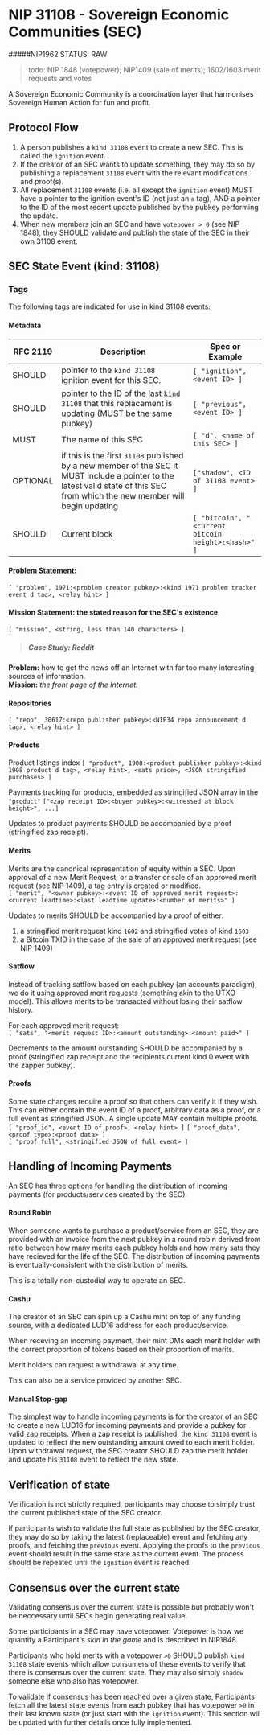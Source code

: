 # NIP 31108 - Sovereign Economic Communities (SEC)
#####NIP1962 STATUS: RAW
>todo: NIP 1848 (votepower); NIP1409 (sale of merits); 1602/1603 merit requests and votes
>

A Sovereign Economic Community is a coordination layer that harmonises Sovereign Human Action for fun and profit.

## Protocol Flow
1. A person publishes a `kind 31108` event to  create a new SEC. This is called the `ignition` event.
2. If the creator of an SEC wants to update something, they may do so by publishing a replacement `31108` event with the relevant modifications and proof(s).
3. All replacement `31108` events (i.e. all except the `ignition` event) MUST have a pointer to the ignition event's ID (not just an `a` tag), AND a pointer to the ID of the most recent update published by the pubkey performing the update.
4. When new members join an SEC and have `votepower > 0` (see NIP 1848), they SHOULD validate and publish the state of the SEC in their own 31108 event.

## SEC State Event (kind: 31108)
### Tags
The following tags are indicated for use in kind 31108 events.

#### Metadata
| RFC 2119 | Description | Spec or Example |
|---|---|---|
|SHOULD| pointer to the `kind 31108` ignition event for this SEC. | `[ "ignition", <event ID> ]` |
|SHOULD| pointer to the ID of the last `kind 31108` that this replacement is updating (MUST be the same pubkey) | `[ "previous", <event ID> ]` |
| MUST | The name of this SEC | `[ "d", <name of this SEC> ]` |
| OPTIONAL | if this is the first `31108` published by a new member of the SEC it MUST include a pointer to the latest valid state of this SEC from which the new member will begin updating | `["shadow", <ID of 31108 event> ]` |
| SHOULD | Current block | `[ "bitcoin", "<current bitcoin height>:<hash>" ]` |

#### Problem Statement: 
`[ "problem", 1971:<problem creator pubkey>:<kind 1971 problem tracker event d tag>, <relay hint> ]`
#### Mission Statement: the stated reason for the SEC's existence
`[ "mission", <string, less than 140 characters> ]`
>##### Case Study: Reddit
**Problem:** how to get the news off an Internet with far too many interesting sources of information.   
**Mission:** _the front page of the Internet._

#### Repositories
`[ "repo", 30617:<repo publisher pubkey>:<NIP34 repo announcement d tag>, <relay hint> ]`

#### Products
Product listings index
`[ "product", 1908:<product publisher pubkey>:<kind 1908 product d tag>, <relay hint>, <sats price>, <JSON stringified purchases> ]`

Payments tracking for products, embedded as stringified JSON array in the `"product"`
`["<zap receipt ID>:<buyer pubkey>:<witnessed at block height>", ...]`

Updates to product payments SHOULD be accompanied by a proof (stringified zap receipt).

#### Merits
Merits are the canonical representation of equity within a SEC. Upon approval of a new Merit Request, or a transfer or sale of an approved merit request (see NIP 1409), a tag entry is created or modified.   
`[ "merit", "<owner pubkey>:<event ID of approved merit request>:<current leadtime>:<last leadtime update>:<number of merits>" ]`

Updates to merits SHOULD be accompanied by a proof of either:   
1. a stringified merit request kind `1602` and stringified votes of kind `1603`  
2. a Bitcoin TXID in the case of the sale of an approved merit request (see NIP 1409)

#### Satflow
Instead of tracking satflow based on each pubkey (an accounts paradigm), we do it using approved merit requests (something akin to the UTXO model). This allows merits to be transacted without losing their satflow history.

For each approved merit request:   
`[ "sats", "<merit request ID>:<amount outstanding>:<amount paid>" ] `

Decrements to the amount outstanding SHOULD be accompanied by a proof (stringified zap receipt and the recipients current kind 0 event with the zapper pubkey).

#### Proofs
Some state changes require a proof so that others can verify it if they wish. This can either contain the event ID of a proof, arbitrary data as a proof, or a full event as stringified JSON. A single update MAY contain multiple proofs.   
`[ "proof_id", <event ID of proof>, <relay hint> ]` 
`[ "proof_data", <proof type>:<proof data> ]`  
`[ "proof_full", <stringified JSON of full event> ]`

## Handling of Incoming Payments
An SEC has three options for handling the distribution of incoming payments (for products/services created by the SEC).   
#### Round Robin
When someone wants to purchase a product/service from an SEC, they are provided with an invoice from the next pubkey in a round robin derived from ratio between how many merits each pubkey holds and how many sats they have recieved for the life of the SEC. The distribution of incoming payments is eventually-consistent with the distribution of merits.

This is a totally non-custodial way to operate an SEC.

#### Cashu 
The creator of an SEC can spin up a Cashu mint on top of any funding source, with a dedicated LUD16 address for each product/service. 

When receving an incoming payment, their mint DMs each merit holder with the correct proportion of tokens based on their proportion of merits.

Merit holders can request a withdrawal at any time.

This can also be a service provided by another SEC. 

#### Manual Stop-gap
The simplest way to handle incoming payments is for the creator of an SEC to create a new LUD16 for incoming payments and provide a pubkey for valid zap receipts. When a zap receipt is published, the `kind 31108` event is updated to reflect the new outstanding amount owed to each merit holder. Upon withdrawal request, the SEC creator SHOULD zap the merit holder and update his `31108` event to reflect the new state.

## Verification of state
Verification is not strictly required, participants may choose to simply trust the current published state of the SEC creator.

If participants wish to validate the full state as published by the SEC creator, they may do so by taking the latest (replaceable) event and fetching any proofs, and fetching the `previous` event. Applying the proofs to the `previous` event should result in the same state as the current event. The process should be repeated until the `ignition` event is reached.

## Consensus over the current state
Validating consensus over the current state is possible but probably won't be neccessary until SECs begin generating real value.

Some participants in a SEC may have votepower. Votepower is how we quantify a Participant's _skin in the game_ and is described in NIP1848. 

Participants who hold merits with a votepower `>0` SHOULD publish `kind 31108` state events which allow consumers of these events to verify that there is consensus over the current state. They may also simply `shadow` someone else who also has votepower.

To validate if consensus has been reached over a given state, Participants fetch all the latest state events from each pubkey that has votepower `>0` in their last known state (or just start with the `ignition` event). This section will be updated with further details once fully implemented.